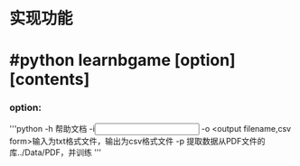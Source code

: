 # 实现功能
# #python learnbgame [option] [contents]
###   option:
'''python
            -h 帮助文档
            -i<input text files> -o <output filename,csv form>输入为txt格式文件，输出为csv格式文件
            -p 提取数据从PDF文件的库../Data/PDF，并训练 
'''
